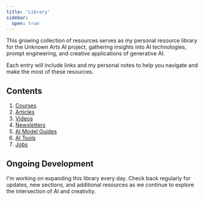 ```yaml
---
title: 'Library'
sidebar:
  open: true
---
```


This growing collection of resources serves as my personal resource library for the Unknown Arts AI project, gathering insights into AI technologies, prompt engineering, and creative applications of generative AI.

Each entry will include links and my personal notes to help you navigate and make the most of these resources.

## Contents

1. [Courses](/docs/courses)
2. [Articles](/docs/articles)
3. [Videos](/docs/videos)
4. [Newsletters](/docs/newsletters)
5. [AI Model Guides](/docs/model-guides)
6. [AI Tools](/docs/tools)
7. [Jobs](/docs/jobs)

## Ongoing Development

I'm working on expanding this library every day. Check back regularly for updates, new sections, and additional resources as we continue to explore the intersection of AI and creativity.
